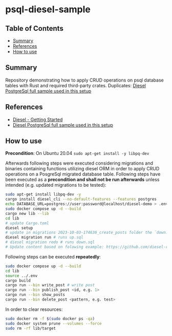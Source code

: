 # psql-diesel-sample

## Table of Contents

+ [Summary](#summary)
+ [References](#references)
+ [How to use](#how-to-use)

## Summary

Repository demonstrating how to apply CRUD operations on psql database tables with Rust and required third-party crates. Duplicates: [Diesel PostgreSql full sample used in this setup](https://github.com/diesel-rs/diesel/tree/2.1.x/examples/postgres/getting_started_step_3/src)

## References

- [Diesel - Getting Started](https://diesel.rs/guides/getting-started)
- [Diesel PostgreSql full sample used in this setup](https://github.com/diesel-rs/diesel/tree/2.1.x/examples/postgres/getting_started_step_3/src)

## How to use

**Precondition**: On Ubuntu 20.04 `sudo apt-get install -y libpq-dev`

Afterwards following steps were executed considering migrations and binaries containing functions utilizing diesel ORM in order to apply CRUD operations on a PosgreSql migrated database table. Following steps have been executed as a **precondition and shall not be run afterwards** unless intended (e.g. updated migrations to be tested):

```bash
sudo apt-get install libpq-dev -y
cargo install diesel_cli --no-default-features --features postgres
echo DATABASE_URL=postgres://user:password@localhost/diesel-demo > .env
sudo docker compose up -d --build
cargo new lib --lib
cd lib
# update Cargo.toml 
diesel setup
# update in migrations 2023-10-03-174636_create_posts folder the `down.sql` and `up.sql` (See: https://diesel.rs/guides/getting-started)
diesel migration run # runs up.sql
# diesel migration redo # runs down.sql
# Update content based on folowing example: https://github.com/diesel-rs/diesel/tree/2.1.x/examples/postgres/getting_started_step_3/src
```

Following steps can be executed **repeatedly**:

```bash
sudo docker compose up -d --build
cd lib
source ../.env
cargo build
cargo run --bin write_post # write post
cargo run --bin publish_post <id, e.g. 1> 
cargo run --bin show_posts
cargo run --bin delete_post <pattern, e.g. test> 
```

In order to clear resources: 

```bash
sudo docker rm -f $(sudo docker ps -qa)
sudo docker system prune --volumes --force
sudo rm -rf lib/target
```